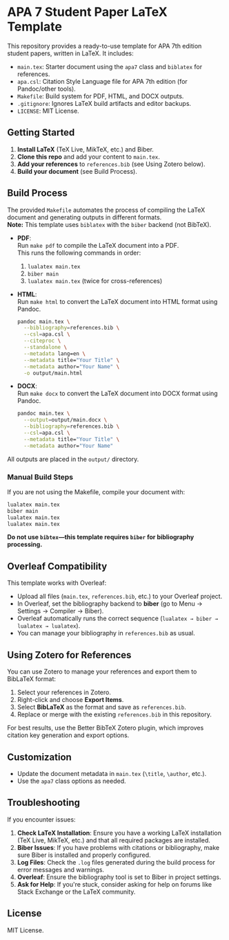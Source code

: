 # APA 7 Student Paper LaTeX Template

This repository provides a ready-to-use template for APA 7th edition student papers, written in LaTeX. It includes:

- `main.tex`: Starter document using the `apa7` class and `biblatex` for references.
- `apa.csl`: Citation Style Language file for APA 7th edition (for Pandoc/other tools).
- `Makefile`: Build system for PDF, HTML, and DOCX outputs.
- `.gitignore`: Ignores LaTeX build artifacts and editor backups.
- `LICENSE`: MIT License.

## Getting Started

1. **Install LaTeX** (TeX Live, MikTeX, etc.) and Biber.
2. **Clone this repo** and add your content to `main.tex`.
3. **Add your references** to `references.bib` (see Using Zotero below).
4. **Build your document** (see Build Process).

## Build Process

The provided `Makefile` automates the process of compiling the LaTeX document and generating outputs in different formats.  
**Note:** This template uses `biblatex` with the `biber` backend (not BibTeX).

- **PDF**:  
  Run `make pdf` to compile the LaTeX document into a PDF.  
  This runs the following commands in order:
  1. `lualatex main.tex`
  2. `biber main`
  3. `lualatex main.tex` (twice for cross-references)

- **HTML**:  
  Run `make html` to convert the LaTeX document into HTML format using Pandoc.

  ```sh
  pandoc main.tex \
    --bibliography=references.bib \
    --csl=apa.csl \
    --citeproc \
    --standalone \
    --metadata lang=en \
    --metadata title="Your Title" \
    --metadata author="Your Name" \
    -o output/main.html
  ```

- **DOCX**:  
  Run `make docx` to convert the LaTeX document into DOCX format using Pandoc.

  ```sh
  pandoc main.tex \
    --output=output/main.docx \
    --bibliography=references.bib \
    --csl=apa.csl \
    --metadata title="Your Title" \
    --metadata author="Your Name"
  ```

All outputs are placed in the `output/` directory.

### Manual Build Steps

If you are not using the Makefile, compile your document with:

```sh
lualatex main.tex
biber main
lualatex main.tex
lualatex main.tex
```

**Do not use `bibtex`—this template requires `biber` for bibliography processing.**

## Overleaf Compatibility

This template works with Overleaf:

- Upload all files (`main.tex`, `references.bib`, etc.) to your Overleaf project.
- In Overleaf, set the bibliography backend to **biber** (go to Menu → Settings → Compiler → Biber).
- Overleaf automatically runs the correct sequence (`lualatex → biber → lualatex → lualatex`).
- You can manage your bibliography in `references.bib` as usual.

## Using Zotero for References

You can use Zotero to manage your references and export them to BibLaTeX format:

1. Select your references in Zotero.
2. Right-click and choose **Export Items**.
3. Select **BibLaTeX** as the format and save as `references.bib`.
4. Replace or merge with the existing `references.bib` in this repository.

For best results, use the Better BibTeX Zotero plugin, which improves citation key generation and export options.

## Customization

- Update the document metadata in `main.tex` (`\title`, `\author`, etc.).
- Use the `apa7` class options as needed.

## Troubleshooting

If you encounter issues:

1. **Check LaTeX Installation**: Ensure you have a working LaTeX installation (TeX Live, MikTeX, etc.) and that all required packages are installed.
2. **Biber Issues**: If you have problems with citations or bibliography, make sure Biber is installed and properly configured.
3. **Log Files**: Check the `.log` files generated during the build process for error messages and warnings.
4. **Overleaf**: Ensure the bibliography tool is set to Biber in project settings.
5. **Ask for Help**: If you're stuck, consider asking for help on forums like Stack Exchange or the LaTeX community.

## License

MIT License.
